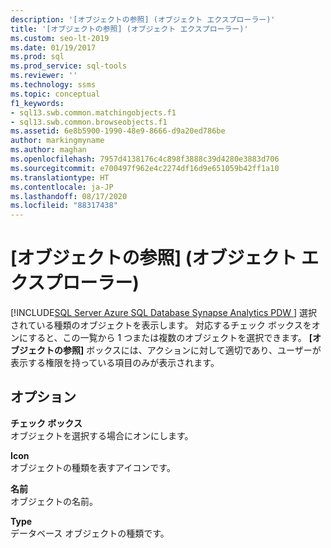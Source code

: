 ```yaml
---
description: '[オブジェクトの参照] (オブジェクト エクスプローラー)'
title: '[オブジェクトの参照] (オブジェクト エクスプローラー)'
ms.custom: seo-lt-2019
ms.date: 01/19/2017
ms.prod: sql
ms.prod_service: sql-tools
ms.reviewer: ''
ms.technology: ssms
ms.topic: conceptual
f1_keywords:
- sql13.swb.common.matchingobjects.f1
- sql13.swb.common.browseobjects.f1
ms.assetid: 6e8b5900-1990-48e9-8666-d9a20ed786be
author: markingmyname
ms.author: maghan
ms.openlocfilehash: 7957d4138176c4c898f3888c39d4280e3883d706
ms.sourcegitcommit: e700497f962e4c2274df16d9e651059b42ff1a10
ms.translationtype: HT
ms.contentlocale: ja-JP
ms.lasthandoff: 08/17/2020
ms.locfileid: "88317438"
---
```

# <a name="browse-for-objects-object-explorer"></a>[オブジェクトの参照] (オブジェクト エクスプローラー)
[!INCLUDE[SQL Server Azure SQL Database Synapse Analytics PDW ](../../includes/applies-to-version/sql-asdb-asdbmi-asa-pdw.md)]
選択されている種類のオブジェクトを表示します。 対応するチェック ボックスをオンにすると、この一覧から 1 つまたは複数のオブジェクトを選択できます。 **[オブジェクトの参照]** ボックスには、アクションに対して適切であり、ユーザーが表示する権限を持っている項目のみが表示されます。  
  
## <a name="options"></a>オプション  
**チェック ボックス**  
オブジェクトを選択する場合にオンにします。  
  
**Icon**  
オブジェクトの種類を表すアイコンです。  
  
**名前**  
オブジェクトの名前。  
  
**Type**  
データベース オブジェクトの種類です。  
  
